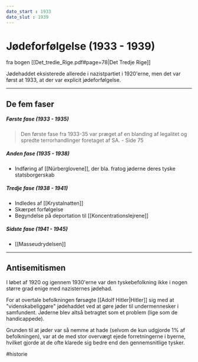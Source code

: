 ```yaml
---
dato_start : 1933
dato_slut : 1939
---
```


# Jødeforfølgelse (1933 - 1939)
fra bogen [[Det_tredie_Rige.pdf#page=78|Det Tredje Rige]]

Jødehaddet eksisterede allerede i nazistpartiet i 1920'erne, men det var først at 1933, at der var explicit jødeforfølgelse. 

---

## De fem faser

##### Første fase (1933 - 1935)
>Den første fase fra 1933-35 var præget af en blanding af legalitet og spredte terrorhandlinger foretaget af SA. 
>\- Side 75

##### Anden fase (1935 - 1938)
- Indføring af [[Nürberglovene]], der bla. fratog jøderne deres tyske statsborgerskab

##### Tredje fase (1938 - 1941)
- Indledes af [[Krystalnatten]]
- Skærpet forfølgelse
- Begyndelse på deportation til [[Koncentrationslejrene]]

##### Sidste fase (1941 - 1945)
- [[Masseudrydelsen]]

---

## Antisemitismen
I løbet af 1920 og igennem 1930'erne var den tyskebefolkning ikke i nogen større grad enige med nazisternes jødehad.

For at overtale befolkningen førsøgte [[Adolf Hitler|Hitler]] sig med at "videnskabeliggøre" jødehaddet ved at gøre jøder til undermennesker i samfundent. Jøderne blev altså betragtet som et problem (lige som de handicappede).

Grunden til at jøder var så nemme at hade (selvom de kun udgjorde 1% af befolkningen), var at de med stor overvægt ejede forretningerne i byerne, hvilket gjorde at de ofte klarede sig bedre end den gennemsnitlige tysker. 






#historie 